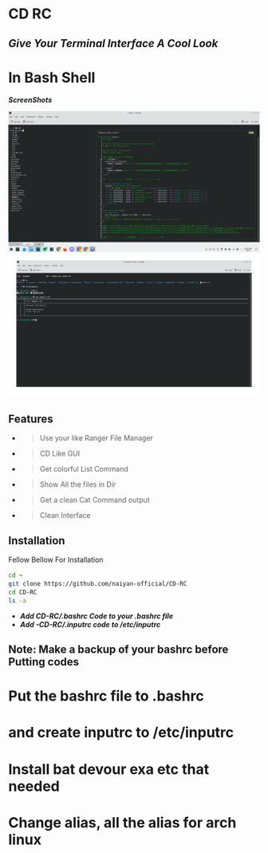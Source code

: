 # CD RC 
## _Give Your Terminal Interface A Cool Look_

# In Bash Shell 

***ScreenShots***

![Screenshot]( /image/Screenshot_20230108_024926.png?raw=true)
![Screenshot]( /image/Screenshot_20230108_030342.png?raw=true)

## Features

- > Use your like Ranger File Manager
> 
- > CD Like GUI 
> 
- > Get colorful List Command
> 
- > Show All the files in Dir
> 
- > Get a clean Cat Command output
> 
- > Clean Interface 

## Installation 

Fellow Bellow For Installation

```sh
cd ~
git clone https://github.com/naiyan-official/CD-RC 
cd CD-RC
ls -a
```
- ***_Add CD-RC/.bashrc Code to your .bashrc file_***
- ***_Add -CD-RC/.inputrc code to /etc/inputrc_***
 ## Note: Make a backup of your bashrc before Putting codes
# Put the bashrc file to .bashrc 
# and create inputrc to /etc/inputrc
# Install bat devour exa etc that needed 
# Change alias, all the alias for arch linux 


